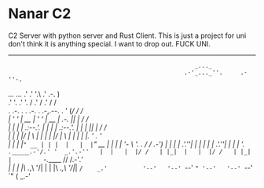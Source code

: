 # Nanar C2
C2 Server with python server and Rust Client. This is just a project for uni don't think it is anything special. I want to drop out.
FUCK UNI.

---
                                                         _..._                   
                                                      .-'_..._''.     .-''-.     
   _..._                _..._                       .' .'      '.\  .' .-.  )    
 .'     '.            .'     '.                    / .'            / .'  / /     
.   .-.   .          .   .-.   .          .-,.--. . '             (_/   / /      
|  '   '  |    __    |  '   '  |    __    |  .-. || |                  / /       
|  |   |  | .:--.'.  |  |   |  | .:--.'.  | |  | || |                 / /        
|  |   |  |/ |   \ | |  |   |  |/ |   \ | | |  | |. '                . '         
|  |   |  |`" __ | | |  |   |  |`" __ | | | |  '-  \ '.          .  / /    _.-') 
|  |   |  | .'.''| | |  |   |  | .'.''| | | |       '. `._____.-'/.' '  _.'.-''  
|  |   |  |/ /   | |_|  |   |  |/ /   | |_| |         `-.______ //  /.-'_.'      
|  |   |  |\ \._,\ '/|  |   |  |\ \._,\ '/|_|                  `/    _.'         
'--'   '--' `--'  `" '--'   '--' `--'  `"                      ( _.-'     

